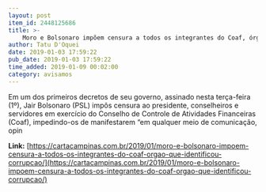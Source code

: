 ```yaml
---
layout: post
item_id: 2448125686
title: >-
    Moro e Bolsonaro impõem censura a todos os integrantes do Coaf, órgão que identifica corrupção
author: Tatu D'Oquei
date: 2019-01-03 17:59:22
pub_date: 2019-01-03 17:59:22
time_added: 2019-01-09 00:02:00
category: avisamos
---
```


Em um dos primeiros decretos de seu governo, assinado nesta terça-feira (1º), Jair Bolsonaro (PSL) impôs censura ao presidente, conselheiros e servidores em exercício do Conselho de Controle de Atividades Financeiras (Coaf), impedindo-os de manifestarem “em qualquer meio de comunicação, opin

**Link:** [https://cartacampinas.com.br/2019/01/moro-e-bolsonaro-impoem-censura-a-todos-os-integrantes-do-coaf-orgao-que-identificou-corrupcao/](https://cartacampinas.com.br/2019/01/moro-e-bolsonaro-impoem-censura-a-todos-os-integrantes-do-coaf-orgao-que-identificou-corrupcao/)

